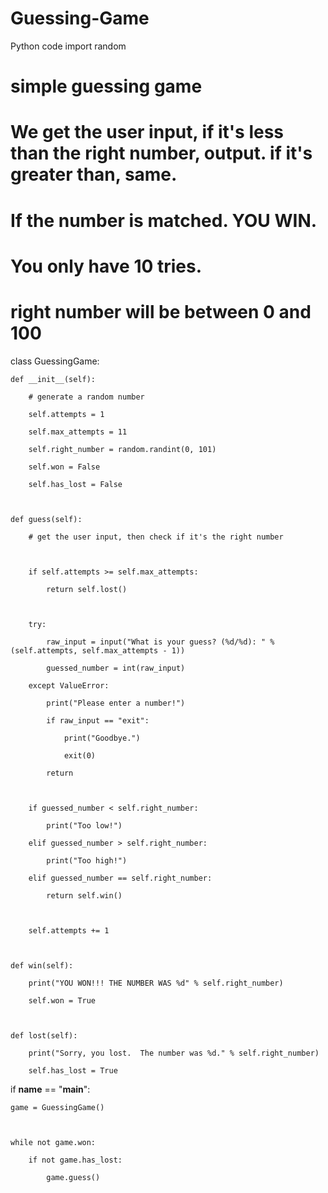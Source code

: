 # Guessing-Game
Python code
import random

# simple guessing game

#  We get the user input, if it's less than the right number, output.  if it's greater than, same.

#  If the number is matched.  YOU WIN.

#  You only have 10 tries.

# right number will be between 0 and 100


class GuessingGame:

    def __init__(self):

        # generate a random number

        self.attempts = 1

        self.max_attempts = 11

        self.right_number = random.randint(0, 101)

        self.won = False

        self.has_lost = False



    def guess(self):

        # get the user input, then check if it's the right number



        if self.attempts >= self.max_attempts:

            return self.lost()



        try:

            raw_input = input("What is your guess? (%d/%d): " % (self.attempts, self.max_attempts - 1))

            guessed_number = int(raw_input)

        except ValueError:

            print("Please enter a number!")

            if raw_input == "exit":

                print("Goodbye.")

                exit(0)

            return



        if guessed_number < self.right_number:

            print("Too low!")

        elif guessed_number > self.right_number:

            print("Too high!")

        elif guessed_number == self.right_number:

            return self.win()



        self.attempts += 1



    def win(self):

        print("YOU WON!!! THE NUMBER WAS %d" % self.right_number)

        self.won = True



    def lost(self):

        print("Sorry, you lost.  The number was %d." % self.right_number)

        self.has_lost = True



if __name__ == "__main__":

    game = GuessingGame()



    while not game.won:

        if not game.has_lost:

            game.guess()

